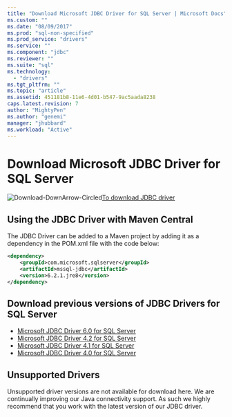 ```yaml
---
title: "Download Microsoft JDBC Driver for SQL Server | Microsoft Docs"
ms.custom: ""
ms.date: "08/09/2017"
ms.prod: "sql-non-specified"
ms.prod_service: "drivers"
ms.service: ""
ms.component: "jdbc"
ms.reviewer: ""
ms.suite: "sql"
ms.technology: 
  - "drivers"
ms.tgt_pltfrm: ""
ms.topic: "article"
ms.assetid: 451181b8-11e6-4d01-b547-9ac5aada8238
caps.latest.revision: 7
author: "MightyPen"
ms.author: "genemi"
manager: "jhubbard"
ms.workload: "Active"
---
```

# Download Microsoft JDBC Driver for SQL Server

![Download-DownArrow-Circled](../../ssdt/media/download.png)[To download JDBC driver](../sql-connection-libraries.md#anchor-20-drivers-relational-access)
 
## Using the JDBC Driver with Maven Central
The JDBC Driver can be added to a Maven project by adding it as a dependency in the POM.xml file with the code below:

```xml
<dependency>
    <groupId>com.microsoft.sqlserver</groupId>
    <artifactId>mssql-jdbc</artifactId>
    <version>6.2.1.jre8</version>
</dependency>
```  

## Download previous versions of JDBC Drivers for SQL Server  
 * [Microsoft JDBC Driver 6.0 for SQL Server](http://go.microsoft.com/fwlink/?LinkId=245496) 
 * [Microsoft JDBC Driver 4.2 for SQL Server](http://go.microsoft.com/fwlink/?linkid=841534) 
 * [Microsoft JDBC Driver 4.1 for SQL Server](http://go.microsoft.com/fwlink/?linkid=841533) 
 * [Microsoft JDBC Driver 4.0 for SQL Server](http://go.microsoft.com/fwlink/?linkid=841532) 
  
## Unsupported Drivers  
Unsupported driver versions are not available for download here. We are continually improving our Java connectivity support. As such we highly recommend that you work with the latest version of our JDBC driver.  
  
  

